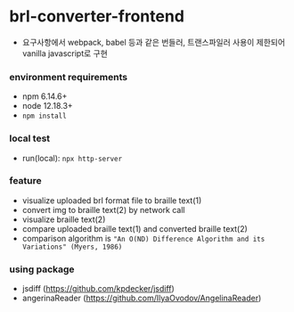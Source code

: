# brl-converter-frontend

- 요구사항에서 webpack, babel 등과 같은 번들러, 트랜스파일러 사용이 제한되어 vanilla javascript로 구현

### environment requirements
- npm 6.14.6+
- node 12.18.3+
- `npm install`

### local test
- run(local): `npx http-server`

### feature
- visualize uploaded brl format file to braille text(1)
- convert img to braille text(2) by network call 
- visualize braille text(2) 
- compare uploaded braille text(1) and converted braille text(2)
- comparison algorithm is `"An O(ND) Difference Algorithm and its Variations" (Myers, 1986)`

### using package
- jsdiff (https://github.com/kpdecker/jsdiff)
- angerinaReader (https://github.com/IlyaOvodov/AngelinaReader)
